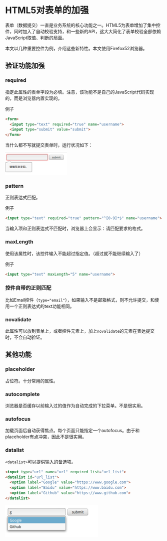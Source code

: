# HTML5对表单的加强

表单（数据提交）一直是业务系统的核心功能之一。HTML5为表单增加了集中控件，同时加入了自动校验支持，和一些新的API，这大大简化了表单校验全部依赖JavaScript取值、判断的局面。

本文以几种重要控件为例，介绍这些新特性。本文使用Firefox52浏览器。

## 验证功能加强

### required

指定此属性的表单字段为必填。注意，该功能不是自己的JavaScript代码实现的，而是浏览器内置实现的。

例子
```html
<form>
  <input type="text" required="true" name="username">
  <input type="submit" value="submit">
</form>
```

当什么都不写就提交表单时，运行状况如下：

![](res/1.png)

### pattern

正则表达式匹配。

例子
```html
<input type="text" required="true" pattern="^[0-9]*$" name="username">
```

当输入项和正则表达式不匹配时，浏览器上会显示：请匹配要求的格式。

### maxLength

使用该属性时，该控件输入不能超过指定值。（超过就不能继续输入了）

例子
```html
<input type="text" maxLength="5" name="username">
```

### 控件自带的正则匹配

比如Email控件（`type="email"`），如果输入不是邮箱格式，则不允许提交，和使用一个正则表达式的text功能相同。

### novalidate

此属性可以放到表单上，或者控件元素上，加上`novalidate`的元素在表达提交时，不会自动验证。

## 其他功能

### placeholder

占位符。十分常用的属性。

### autocomplete

浏览器是否缓存以前输入过的值作为自动完成的下拉菜单。不是很实用。

### autofocus

加载页面后自动获得焦点。每个页面只能指定一个autofocus。由于和placeholder有点冲突，因此不是很实用。

### datalist

`<datalist>`可以提供输入的备选项。

```html
<input type="url" name="url" required list="url_list">
<datalist id="url_list">
  <option label="Google" value="https://www.google.com">
  <option label="Baidu" value="https://www.baidu.com">
  <option label="Github" value="https://www.github.com">
</datalist>
```

![](res/2.png)
